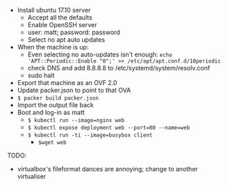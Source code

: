 * Install ubuntu 17.10 server
    * Accept all the defaults
    * Enable OpenSSH server
    * user: matt; password: password
    * Select no apt auto updates
* When the machine is up:
    * Even selecting no auto-updates isn't enough: `echo 'APT::Periodic::Enable "0";' >> /etc/apt/apt.conf.d/10periodic`
    * check DNS and add 8.8.8.8 to /etc/systemd/system/resolv.conf
    * sudo halt
* Export that machine as an OVF 2.0
* Update packer.json to point to that OVA
* `$ packer build packer.json`
* Import the output file back 
* Boot and log-in as matt
    * `$ kubectl run --image=nginx web`
    * `$ kubectl expose deployment web --port=80 --name=web`
    * `$ kubectl run -ti --image=busybox client`
        * `$wget web`

TODO:
* virtualbox's fileformat dances are annoying; change to another virtualiser
